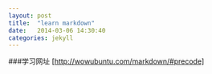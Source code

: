 ```yaml
---
layout: post
title:  "learn markdown"
date:   2014-03-06 14:30:40
categories: jekyll
---
```


###学习网址
[http://wowubuntu.com/markdown/#precode]